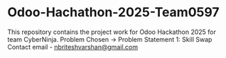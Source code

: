 # Odoo-Hachathon-2025-Team0597
This repository contains the project work for Odoo Hackathon 2025 for team CyberNinja.
Problem Chosen -> Problem Statement 1: Skill Swap
Contact email - nbriteshvarshan@gmail.com
